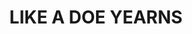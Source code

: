 ---
capo: 0
id: 0
lang: en-us
page: '78'
step: pre
subtitle: ''
tags: []
title: LIKE A DOE YEARNS
---